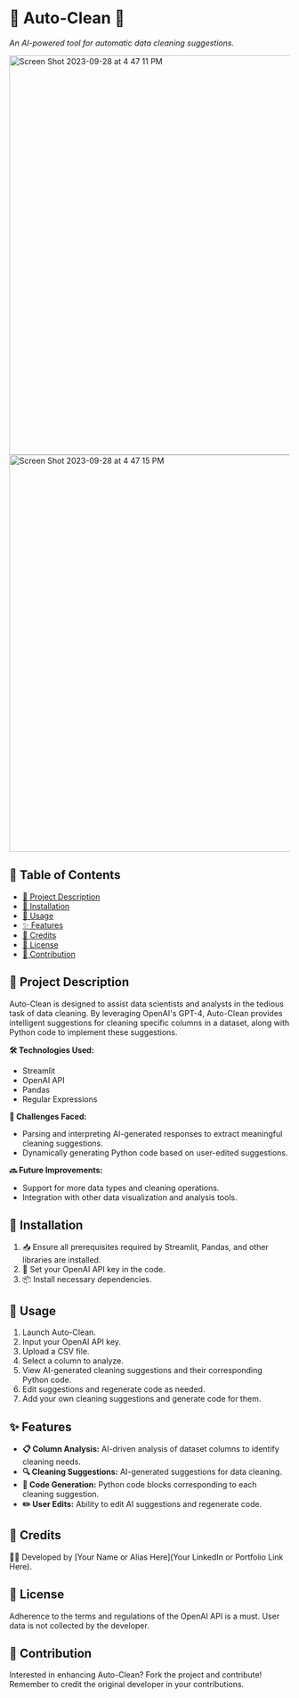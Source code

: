 # 🧹 Auto-Clean 🧹

_An AI-powered tool for automatic data cleaning suggestions._

<img width="716" alt="Screen Shot 2023-09-28 at 4 47 11 PM" src="https://github.com/AceCanacan/AutoClean-by-eys/assets/110709199/5611f250-6c4e-479a-94e4-feb36eaa0bc7">
<img width="712" alt="Screen Shot 2023-09-28 at 4 47 15 PM" src="https://github.com/AceCanacan/AutoClean-by-eys/assets/110709199/c45ea7fb-b3a2-4224-b56d-04791dce8d51">


## 📌 Table of Contents
- [📖 Project Description](#-project-description)
- [🔧 Installation](#-installation)
- [🚀 Usage](#-usage)
- [✨ Features](#-features)
- [👥 Credits](#-credits)
- [📜 License](#-license)
- [🤝 Contribution](#-contribution)

## 📖 Project Description

Auto-Clean is designed to assist data scientists and analysts in the tedious task of data cleaning. By leveraging OpenAI's GPT-4, Auto-Clean provides intelligent suggestions for cleaning specific columns in a dataset, along with Python code to implement these suggestions.

**🛠 Technologies Used:**
- Streamlit
- OpenAI API
- Pandas
- Regular Expressions

**🚧 Challenges Faced:**
- Parsing and interpreting AI-generated responses to extract meaningful cleaning suggestions.
- Dynamically generating Python code based on user-edited suggestions.

**🔜 Future Improvements:**
- Support for more data types and cleaning operations.
- Integration with other data visualization and analysis tools.

## 🔧 Installation

1. 📥 Ensure all prerequisites required by Streamlit, Pandas, and other libraries are installed.
2. 🔑 Set your OpenAI API key in the code.
3. 📦 Install necessary dependencies.

## 🚀 Usage

1. Launch Auto-Clean.
2. Input your OpenAI API key.
3. Upload a CSV file.
4. Select a column to analyze.
5. View AI-generated cleaning suggestions and their corresponding Python code.
6. Edit suggestions and regenerate code as needed.
7. Add your own cleaning suggestions and generate code for them.

## ✨ Features

- **📋 Column Analysis:** AI-driven analysis of dataset columns to identify cleaning needs.
- **🔍 Cleaning Suggestions:** AI-generated suggestions for data cleaning.
- **📜 Code Generation:** Python code blocks corresponding to each cleaning suggestion.
- **✏️ User Edits:** Ability to edit AI suggestions and regenerate code.

## 👥 Credits

🙋‍♂️ Developed by [Your Name or Alias Here](Your LinkedIn or Portfolio Link Here).

## 📜 License

Adherence to the terms and regulations of the OpenAI API is a must. User data is not collected by the developer.

## 🤝 Contribution

Interested in enhancing Auto-Clean? Fork the project and contribute! Remember to credit the original developer in your contributions.

